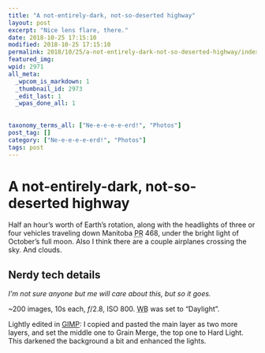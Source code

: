 ```yaml
---
title: "A not-entirely-dark, not-so-deserted highway"
layout: post
excerpt: "Nice lens flare, there."
date: 2018-10-25 17:15:10
modified: 2018-10-25 17:15:10
permalink: 2018/10/25/a-not-entirely-dark-not-so-deserted-highway/index.html
featured_img: 
wpid: 2971
all_meta: 
  _wpcom_is_markdown: 1
  _thumbnail_id: 2973
  _edit_last: 1
  _wpas_done_all: 1
  
  
taxonomy_terms_all: ["Ne-e-e-e-e-erd!", "Photos"]
post_tag: []
category: ["Ne-e-e-e-e-erd!", "Photos"]
tags: post
---
```


# A not-entirely-dark, not-so-deserted highway

Half an hour’s worth of Earth’s rotation, along with the headlights of three or four vehicles traveling down Manitoba <abbr title="Provincial Road">PR</abbr> 468, under the bright light of October’s full moon. Also I think there are a couple airplanes crossing the sky. And clouds.

Nerdy tech details
------------------

*I’m not sure anyone but me will care about this, but so it goes.*

~200 images, 10s each, *f*/2.8, ISO 800. <abbr title="White balance">WB</abbr> was set to “Daylight”.

Lightly edited in [GIMP](https://www.gimp.org/): I copied and pasted the main layer as two more layers, and set the middle one to Grain Merge, the top one to Hard Light. This darkened the background a bit and enhanced the lights.